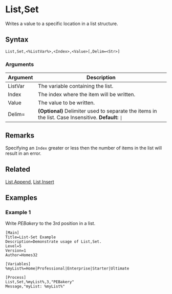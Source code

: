 # List,Set

Writes a value to a specific location in a list structure.

## Syntax

```pebakery
List,Set,<%ListVar%>,<Index>,<Value>[,Delim=<Str>]
```

### Arguments

| Argument | Description |
| --- | --- |
| ListVar | The variable containing the list. |
| Index | The index where the item will be written. |
| Value | The value to be written. |
| Delim= | **(Optional)** Delimiter used to separate the items in the list. Case Insensitive. **Default:** `\|` |

## Remarks

Specifying an `Index` greater or less then the number of items in the list will result in an error.

## Related

[List,Append](./Append.md), [List,Insert](./Insert)

## Examples

### Example 1

Write _PEBakery_ to the 3rd position in a list.

```pebakery
[Main]
Title=List-Set Example
Description=Demonstrate usage of List,Set.
Level=5
Version=1
Author=Homes32

[Variables]
%myList%=Home|Professional|Enterprise|Starter|Ultimate

[Process]
List,Set,%myList%,3,"PEBakery"
Message,"myList: %myList%"
```
